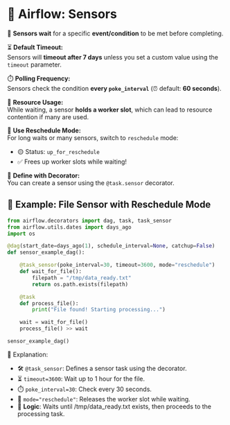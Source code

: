 # 📡 Airflow: Sensors

🔁 **Sensors wait** for a specific **event/condition** to be met before completing.

⏳ **Default Timeout:**  
Sensors will **timeout after 7 days** unless you set a custom value using the `timeout` parameter.

⏱️ **Polling Frequency:**  
Sensors check the condition **every `poke_interval`** (⏰ default: **60 seconds**).

💼 **Resource Usage:**  
While waiting, a sensor **holds a worker slot**, which can lead to resource contention if many are used.

🧘 **Use Reschedule Mode:**  
For long waits or many sensors, switch to `reschedule` mode:
- 🟡 Status: `up_for_reschedule`
- ✅ Frees up worker slots while waiting!

🔧 **Define with Decorator:**  
You can create a sensor using the `@task.sensor` decorator.

## 🧪 Example: File Sensor with Reschedule Mode

```python
from airflow.decorators import dag, task, task_sensor
from airflow.utils.dates import days_ago
import os

@dag(start_date=days_ago(1), schedule_interval=None, catchup=False)
def sensor_example_dag():

    @task_sensor(poke_interval=30, timeout=3600, mode="reschedule")
    def wait_for_file():
        filepath = "/tmp/data_ready.txt"
        return os.path.exists(filepath)

    @task
    def process_file():
        print("File found! Starting processing...")

    wait = wait_for_file()
    process_file() >> wait

sensor_example_dag()
```

🧾 Explanation:
- 🛠️ `@task_sensor`: Defines a sensor task using the decorator.
- ⏳ `timeout=3600`: Wait up to 1 hour for the file.
- ⏱️ `poke_interval=30`: Check every 30 seconds.
- 🧘 `mode="reschedule"`: Releases the worker slot while waiting.
- 📂 **Logic**: Waits until /tmp/data_ready.txt exists, then proceeds to the processing task.

